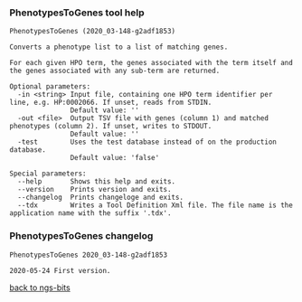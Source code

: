 ### PhenotypesToGenes tool help
	PhenotypesToGenes (2020_03-148-g2adf1853)
	
	Converts a phenotype list to a list of matching genes.
	
	For each given HPO term, the genes associated with the term itself and the genes associated with any sub-term are returned.
	
	Optional parameters:
	  -in <string> Input file, containing one HPO term identifier per line, e.g. HP:0002066. If unset, reads from STDIN.
	               Default value: ''
	  -out <file>  Output TSV file with genes (column 1) and matched phenotypes (column 2). If unset, writes to STDOUT.
	               Default value: ''
	  -test        Uses the test database instead of on the production database.
	               Default value: 'false'
	
	Special parameters:
	  --help       Shows this help and exits.
	  --version    Prints version and exits.
	  --changelog  Prints changeloge and exits.
	  --tdx        Writes a Tool Definition Xml file. The file name is the application name with the suffix '.tdx'.
	
### PhenotypesToGenes changelog
	PhenotypesToGenes 2020_03-148-g2adf1853
	
	2020-05-24 First version.
[back to ngs-bits](https://github.com/imgag/ngs-bits)
